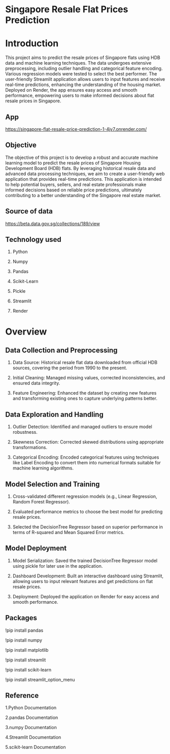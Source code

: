 
# Singapore Resale Flat Prices Prediction 

# Introduction

This project aims to predict the resale prices of Singapore flats using HDB data and machine learning techniques. The data undergoes extensive preprocessing, including outlier handling and categorical feature encoding. Various regression models were tested to select the best performer. The user-friendly Streamlit application allows users to input features and receive real-time predictions, enhancing the understanding of the housing market. Deployed on Render, the app ensures easy access and smooth performance, empowering users to make informed decisions about flat resale prices in Singapore.

## App

https://singapore-flat-resale-price-prediction-1-4jv7.onrender.com/

## Objective

The objective of this project is to develop a robust and accurate machine learning model to predict the resale prices of Singapore Housing Development Board (HDB) flats. By leveraging historical resale data and advanced data processing techniques, we aim to create a user-friendly web application that provides real-time predictions. This application is intended to help potential buyers, sellers, and real estate professionals make informed decisions based on reliable price predictions, ultimately contributing to a better understanding of the Singapore real estate market.

## Source of data

https://beta.data.gov.sg/collections/189/view
## Technology used
1. Python

2. Numpy

3. Pandas

4. Scikit-Learn

5. Pickle

6. Streamlit

7. Render
# Overview
## Data Collection and Preprocessing
1. Data Source: Historical resale flat data downloaded from official HDB sources, covering the period from 1990 to the present.

2. Initial Cleaning: Managed missing values, corrected inconsistencies, and ensured data integrity.

3. Feature Engineering: Enhanced the dataset by creating new features and transforming existing ones to capture underlying patterns better.

## Data Exploration and Handling

1. Outlier Detection: Identified and managed outliers to ensure model robustness.

2. Skewness Correction: Corrected skewed distributions using appropriate transformations.

3. Categorical Encoding: Encoded categorical features using techniques like Label Encoding to convert them into numerical formats suitable for machine learning algorithms.

## Model Selection and Training
1. Cross-validated different regression models (e.g., Linear Regression, Random Forest Regressor).

2. Evaluated performance metrics to choose the best model for predicting resale prices.

3. Selected the DecisionTree Regressor based on superior performance in terms of R-squared and Mean Squared Error metrics.

## Model Deployment

1. Model Serialization: Saved the trained DecisionTree Regressor model using pickle for later use in the application.

2. Dashboard Development: Built an interactive dashboard using Streamlit, allowing users to input relevant features and get predictions on flat resale prices.

3. Deployment: Deployed the application on Render for easy access and smooth performance.




## Packages
!pip install pandas

!pip install numpy

!pip install matplotlib

!pip install streamlit

!pip install scikit-learn

!pip install streamlit_option_menu


## Reference

1.Python Documentation

2.pandas Documentation

3.numpy Documentation

4.Streamlit Documentation

5.scikit-learn Documentation

